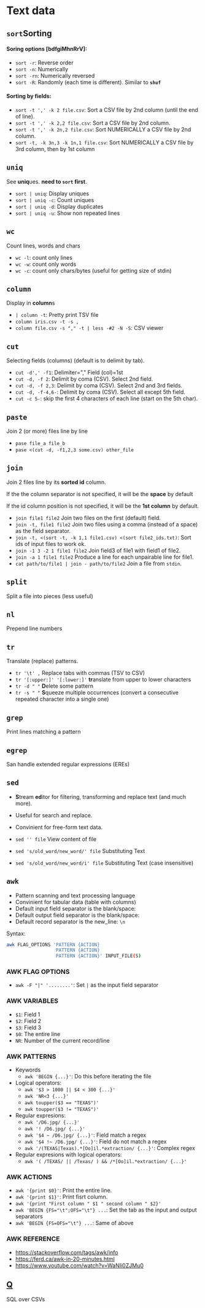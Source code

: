 # Text data


## `sort`Sorting

#### Soring options [bdfgiMhnRrV]:

- `sort -r`: Reverse order
- `sort -n`: Numerically
- `sort -rn`: Numerically reversed
- `sort -R`: Randomly (each time is different). Similar to **`shuf`**

#### Sorting by fields:

- `sort -t ',' -k 2 file.csv`:  Sort a CSV file by 2nd column (until the end of line).
- `sort -t ',' -k 2,2 file.csv`: Sort a CSV file by 2nd column.
- `sort -t ',' -k 2n,2 file.csv`: Sort NUMERICALLY a CSV file by 2nd column.
- `sort -t, -k 3n,3 -k 1n,1 file.csv`: Sort NUMERICALLY a CSV file by 3rd column, then by 1st column


## `uniq`
See **uniq**ues. **need to `sort` first**.

- `sort | uniq`: Display uniques
- `sort | uniq -c`: Count uniques
- `sort | uniq -d`: Display duplicates
- `sort | uniq -u`: Show non repeated lines

## `wc`
Count lines, words and chars

- `wc -l`: count only lines
- `wc -w`: count only words
- `wc -c`: count only chars/bytes (useful for getting size of stdin)


## `column`
Display in **column**s

- `| column -t`: Pretty print TSV file
- `column iris.csv -t -s ,`
- `column file.csv -s "," -t | less -#2 -N -S`: CSV viewer


## `cut`
Selecting fields (columns) (default is to delimit by tab).

- `cut -d',' -f1`: Delimiter="," Field (col)=1st
- `cut -d, -f 2`: Delimit by coma (CSV). Select 2nd field.
- `cut -d, -f 2,3`: Delimit by coma (CSV). Select 2nd and 3rd fields.
- `cut -d, -f-4,6-`: Delimit by coma (CSV). Select all except 5th field.
- `cut -c 5-`: skip the first 4 characters of each line (start on the 5th char).


## `paste`
Join 2 (or more) files line by line

- `pase file_a file_b`
- `pase <(cut -d, -f1,2,3 some.csv) other_file`



## `join`

Join 2 files line by its **sorted id** column.

If the the column separator is not specified, it will be the **space** by default

If the id column position is not specified, it will be the **1st column** by default.

- `join file1 file2` Join two files on the first (default) field.
- `join -t, file1 file2` Join two files using a comma (instead of a space) as the field separator.
- `join -t, <(sort -t, -k 1,1 file1.csv) <(sort file2_ids.txt)`: Sort ids of input files to work ok.
- `join -1 3 -2 1 file1 file2` Join field3 of file1 with field1 of file2.
- `join -a 1 file1 file2` Produce a line for each unpairable line for file1.
- `cat path/to/file1 | join - path/to/file2` Join a file from `stdin`.


## `split`
Split a file into pieces (less useful)


## `nl`
Prepend line numbers


## `tr`
Translate (replace) patterns.
- `tr '\t' ,` Replace tabs with commas (TSV to CSV)
- `tr '[:upper:]' '[:lower:]'` **tr**anslate from upper to lower characters
- `tr -d " "` **D**elete some pattern
- `tr -s " "` **S**queeze multiple occurrences (convert a consecutive repeated character into a single one)


## `grep`
Print lines matching a pattern


## `egrep`
San handle extended regular expressions (EREs)


## `sed`

- **S**tream **ed**itor for filtering, transforming and replace text (and much more).
- Useful for search and replace.
- Convinient for free-form text data.



- `sed '' file` View content of file
- `sed 's/old_word/new_word/' file` Substituting Text
- `sed 's/old_word/new_word/i' file` Substituting Text (case insensitive)


## `awk`

- Pattern scanning and text processing language
- Convinient for tabular data (table with columns)
- Default input field separator is the blank/space: ` `
- Default output field separator is the blank/space: ` `
- Default record separator is the new_line: `\n`

Syntax:
```bash
awk FLAG_OPTIONS 'PATTERN {ACTION}
                  PATTERN {ACTION}
                  PATTERN {ACTION}' INPUT_FILE(S)
```

### AWK FLAG OPTIONS

- `awk -F "|" '........'`: Set `|` as the input field separator


### AWK VARIABLES

- `$1`: Field 1
- `$2`: Field 2
- `$3`: Field 3
- `$0`: The entire line
- `NR`: Number of the current record/line

### AWK PATTERNS

- Keywords
  - `awk 'BEGIN {...}'`: Do this before iterating the file
- Logical operators: 
  - `awk '$3 > 1000 || $4 < 300 {...}'`
  - `awk 'NR<3 {...}'`
  - `awk toupper($3 == "TEXAS")'`
  - `awk toupper($3 != "TEXAS")'`
- Regular expresions:
  - `awk '/D6.jpg/ {...}'`
  - `awk '! /D6.jpg/ {...}'`
  - `awk '$4 ~ /D6.jpg/ {...}'`: Field match a regex
  - `awk '$4 !~ /D6.jpg/ {...}'`: Field do not match a regex
  - `awk '/(TEXAS|Texas).*[Oo]il.*extraction/ {...}'`: Complex regex
- Regular expresions with logical operators:
  - `awk '( /TEXAS/ || /Texas/ ) && /*[Oo]il.*extraction/ {...}'`


### AWK ACTIONS

- `awk '{print $0}'`: Print the entire line.
- `awk '{print $1}'`: Print fisrt column.
- `awk '{print "First column " $1 " second column " $2}'`
- `awk 'BEGIN {FS="\t";OFS="\t"} ...`: Set the tab as the input and output separators
- `awk 'BEGIN {FS=OFS="\t"} ...`: Same of above


### AWK REFERENCE

- https://stackoverflow.com/tags/awk/info
- https://ferd.ca/awk-in-20-minutes.html
- https://www.youtube.com/watch?v=WaNIi0ZJMu0



## [Q](http://harelba.github.io/q)
SQL over CSVs
